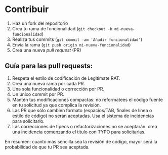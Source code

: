 # Contribuir

1. Haz un fork del repositorio
2. Crea tu rama de funcionalidad (`git checkout -b mi-nueva-funcionalidad`)
3. Realiza tus commits (`git commit -am 'Añadir funcionalidad'`)
4. Envía la rama (`git push origin mi-nueva-funcionalidad`)
5. Crea una nueva *pull request* (PR)

## Guía para las pull requests:

1. Respeta el estilo de codificación de Legitimate RAT.
2. Crea una nueva rama por cada PR.
3. Una sola funcionalidad o corrección por PR.
4. Un único commit por PR.
5. Mantén tus modificaciones compactas: no reformatees el código fuente en tu solicitud ya que complica la revisión.
6. Las PR que sólo cambien formato (espacios/TAB, finales de línea o estilo de código) no serán aceptadas. Usa el sistema de incidencias para solicitarlo.
7. Las correcciones de tipeos o refactorizaciones no se aceptarán: crea una incidencia comenzando el título con TYPO para solicitarlas.

En resumen: cuanto más sencilla sea la revisión de código, mayor será la probabilidad de que tu PR sea aceptada.
